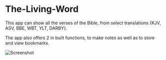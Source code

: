 # The-Living-Word

This app can show all the verses of the Bible, from select translations {KJV, ASV, BBE, WBT, YLT, DARBY}. 

The app also offers 2 in built functions, to make notes as well as to store and view bookmarks.

![Screenshot](https://raw.githubusercontent.com/Christo77793/The-Living-Word/master/Screenshots/Screenshot%20(1).png)
